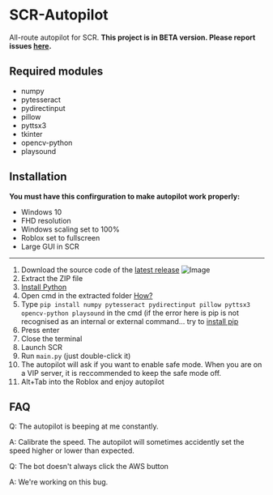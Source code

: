 # SCR-Autopilot
All-route autopilot for SCR.
**This project is in BETA version. Please report issues [here](https://github.com/MaTY-MT/scr-autopilot/issues).**
## Required modules

 - numpy
 - pytesseract
 - pydirectinput
 - pillow
 - pyttsx3
 - tkinter
 - opencv-python
 - playsound

## Installation
**You must have this confirguration to make autopilot work properly:**

 - Windows 10
 - FHD resolution
 - Windows scaling set to 100%
 - Roblox set to fullscreen
 - Large GUI in SCR

-----
 1. Download the source code of the [latest release](https://github.com/MaTY-MT/scr-autopilot/releases) ![Image](https://i.imgur.com/iSwhxYf.png)
 2. Extract the ZIP file
 3. [Install Python](https://www.python.org/downloads/)
 4. Open cmd in the extracted folder [How?](https://i.imgur.com/a1S6GGz.gif)
 5. Type `pip install numpy pytesseract pydirectinput pillow pyttsx3 opencv-python playsound` in the cmd (if the error here is pip is not recognised as an internal or external command... try to [install pip](https://pip.pypa.io/en/stable/installing/)
 6. Press enter
 7. Close the terminal
 8. Launch SCR
 9. Run `main.py` (just double-click it)
 10. The autopilot will ask if you want to enable safe mode. When you are on a VIP server, it is reccommended to keep the safe mode off.
 11. Alt+Tab into the Roblox and enjoy autopilot 

## FAQ

 Q: The autopilot is beeping at me constantly.
 
 A: Calibrate the speed. The autopilot will sometimes accidently set the speed higher or lower than expected.
 
 Q: The bot doesn't always click the AWS button
 
 A: We're working on this bug.

